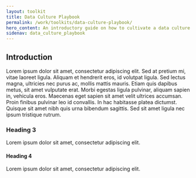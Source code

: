 ```yaml
---
layout: toolkit
title: Data Culture Playbook
permalink: /work/toolkits/data-culture-playbook/
hero_content: An introductory guide on how to cultivate a data culture in order to improve data-informed decision-making.
sidenav: data_culture_playbook
---
```


## Introduction
Lorem ipsum dolor sit amet, consectetur adipiscing elit. Sed at pretium mi, vitae laoreet ligula. Aliquam et hendrerit eros, id volutpat ligula. Sed lectus magna, ultricies nec purus ac, mollis mattis mauris. Etiam quis dapibus metus, sit amet vulputate erat. Morbi egestas ligula pulvinar, aliquam sapien in, vehicula eros. Maecenas eget sapien sit amet velit ultrices accumsan. Proin finibus pulvinar leo id convallis. In hac habitasse platea dictumst. Quisque sit amet nibh quis urna bibendum sagittis. Sed sit amet ligula nec ipsum tristique rutrum.

### Heading 3
Lorem ipsum dolor sit amet, consectetur adipiscing elit.

#### Heading 4
Lorem ipsum dolor sit amet, consectetur adipiscing elit.
